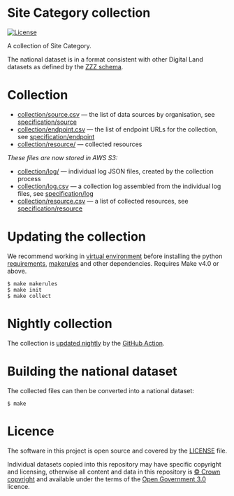 # Site Category collection

[![License](https://img.shields.io/github/license/mashape/apistatus.svg)](https://github.com/digital-land/site-category-collection/blob/master/LICENSE)

A collection of Site Category.

The national dataset is in a format consistent with other Digital Land datasets as defined by the [ZZZ schema](https://digital-land.github.io/specification/schema/site-category/).

# Collection

* [collection/source.csv](collection/source.csv) — the list of data sources by organisation, see [specification/source](https://digital-land.github.io/specification/schema/source/)
* [collection/endpoint.csv](collection/endpoint.csv) — the list of endpoint URLs for the collection, see [specification/endpoint](https://digital-land.github.io/specification/schema/endpoint)
* [collection/resource/](collection/resource/) — collected resources

*These files are now stored in AWS S3:*

* [collection/log/](https://files.planning.data.gov.uk/site-category-collection/collection/log/) — individual log JSON files, created by the collection process
* [collection/log.csv](https://files.planning.data.gov.uk/site-category-collection/collection/log.csv) — a collection log assembled from the individual log files, see [specification/log](https://files.planning.data.gov.uk/site-category-collection/https://digital-land.github.io/specification/schema/log)
* [collection/resource.csv](https://files.planning.data.gov.uk/site-category-collection/collection/resource.csv) — a list of collected resources, see [specification/resource](https://files.planning.data.gov.uk/site-category-collection/https://digital-land.github.io/specification/schema/resource)

# Updating the collection

We recommend working in [virtual environment](http://docs.python-guide.org/en/latest/dev/virtualenvs/) before installing the python [requirements](requirements.txt), [makerules](https://github.com/digital-land/makerules) and other dependencies. Requires Make v4.0 or above.

    $ make makerules
    $ make init
    $ make collect

# Nightly collection

The collection is [updated nightly](https://github.com/digital-land/site-category-collection/actions) by the [GitHub Action](.github/workflows/run.yml).

# Building the national dataset

The collected files can then be converted into a national dataset:

    $ make

# Licence

The software in this project is open source and covered by the [LICENSE](LICENSE) file.

Individual datasets copied into this repository may have specific copyright and licensing, otherwise all content and data in this repository is
[© Crown copyright](http://www.nationalarchives.gov.uk/information-management/re-using-public-sector-information/copyright-and-re-use/crown-copyright/)
and available under the terms of the [Open Government 3.0](https://www.nationalarchives.gov.uk/doc/open-government-licence/version/3/) licence.
